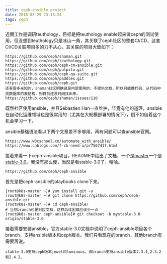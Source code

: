 ```yaml
---
title: ceph-ansible project
date: 2018-08-29 23:18:24
tags: ceph
---
```


近期工作是调研teuthology，目标是把teuthology enable起来做ceph的测试使用，但没想到teuthology只是冰山一角，其关联了ceph社区的整套CI/CD，这套CI/CD关联项目多的力不从心，其关联的项目大致如下：

```
https://github.com/ceph/shaman.git
https://github.com/ceph/teuthology.git
https://github.com/ceph/ceph-cm-ansible.git
https://github.com/ceph/pulpito.git
https://github.com/ceph/ceph-qa-suite.git
https://github.com/ceph/paddles.git
https://github.com/ceph/ceph.git
还有很多未知的，shaman社区明确说是内部使用的，不提供文档，所以只能撸代码，从代码中找数据库的表结构，到目前还没时间找出来。https://github.com/ceph/shaman/issues/110
```

既然社区使用ansible，并且Sébastien Han一直维护，毕竟有他的道理，ansible在自动化运维领域也是很常用的（尤其在大规模部署的情况下），倒不如借着这个机会学习一下。

ansible基础语法看以下两个文章差不多够用，再有问题可以查ansible官网。

```
https://www.w3cschool.cn/automate_with_ansible/
https://www.cnblogs.com/f-ck-need-u/p/7567417.html
```

接着来看一下ceph-ansible项目，README中给出了文档，一个是[master](http://docs.ceph.com/ceph-ansible/master/)一个是[stable-3.0](http://docs.ceph.com/ceph-ansible/stable-3.0/)。我没有那么傻，当然是看stable-3.0了，哈哈。

```
https://github.com/ceph/ceph-ansible
```

首先是把ceph-ansible的playbooks clone下来。

```
[root@k8s-master ~]# yum install git -y
[root@k8s-master ~]# git clone https://github.com/ceph/ceph-ansible.git
[root@k8s-master ~]# cd ceph-ansible/
# 当然branch也要对应文档，这样后续困难应该少一点
[root@k8s-master ceph-ansible]# git checkout -b mystable-3.0 origin/stable-3.0
```

接着需要安装ansible，官方stable-3.0文档中说明了ceph-ansible项目各个branch，支持ansible版本和ceph版本。我们只看现在的branch，其他branch有需要再说。

```
stable-3.0支持ceph版本jewel和luminous。该branch支持ansible版本2.3.1,2.3.2和2.4.2。
```

